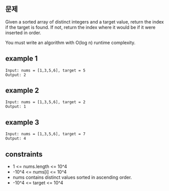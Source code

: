 ## 문제

Given a sorted array of distinct integers and a target value, return the index if the target is found. If not, return the index where it would be if it were inserted in order.

You must write an algorithm with O(log n) runtime complexity.

## example 1

```code
Input: nums = [1,3,5,6], target = 5
Output: 2
```

## example 2

```code
Input: nums = [1,3,5,6], target = 2
Output: 1
```

## example 3

```code
Input: nums = [1,3,5,6], target = 7
Output: 4
```

## constraints

- 1 <= nums.length <= 10^4
- -10^4 <= nums[i] <= 10^4
- nums contains distinct values sorted in ascending order.
- -10^4 <= target <= 10^4
